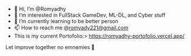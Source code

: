 - 👋 Hi, I’m @Romyadhy
- 👀 I’m interested in FullStack GameDev, ML-DL, and Cyber stuff
- 🌱 I’m currently learning to be better person
- 📫 How to reach me @romyady221@gmail.com
- This is my current Portofolio:> https://romyadhy-portofolio.vercel.app/ 


Let improve together
no emnemies 👊
